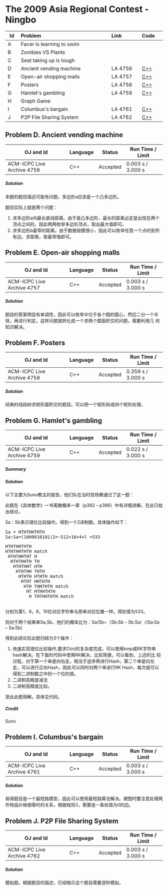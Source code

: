# The 2009 Asia Regional Contest - Ningbo

<table>
<thead>
<th width='40px' align='center'>Id</th>
<th width='500px' align='left'>Problem</th>
<th width='130px' align='left'>Link</th>
<th width='80px' align='left'>Code</th>
</thead>
<tbody>
<tr><td>A</td>   <td>Facer is learning to swim</td>   <td></td>   <td></td>   </tr>
<tr><td>B</td>   <td>Zombies VS Plants</td>   <td></td>   <td></td>   </tr>
<tr><td>C</td>   <td>Seat taking up is tough</td>   <td></td>   <td></td>   </tr>
<tr><td>D</td>   <td>Ancient vending machine</td>   <td>LA 4756</td>   <td><a href='la4756.cpp'>C++</a></td>   </tr>
<tr><td>E</td>   <td>Open-air shopping malls</td>   <td>LA 4757</td>   <td><a href='la4757.cpp'>C++</a></td>   </tr>
<tr><td>F</td>   <td>Posters</td>   <td>LA 4758</td>   <td><a href='la4758.cpp'>C++</a></td>   </tr>
<tr><td>G</td>   <td>Hamlet's gambling</td>   <td>LA 4759</td>   <td><a href='la4759.cpp'>C++</a></td>   </tr>
<tr><td>H</td>   <td>Graph Game</td>   <td></td>   <td></td>   </tr>
<tr><td>I</td>   <td>Columbus's bargain</td>   <td>LA 4761</td>   <td><a href='la4761.cpp'>C++</a></td>   </tr>
<tr><td>J</td>   <td>P2P File Sharing System</td>   <td>LA 4762</td>   <td><a href='la4762.cpp'>C++</a></td>   </tr>
</tbody>
</table>




## Problem D. Ancient vending machine


OJ and Id							| Language	| Status        | Run Time / Limit            |
-----------------------				| --------	| ------------- | -------------               |
ACM-ICPC Live Archive 4756			| C++		| Accepted		| 0.003 s / 3.000 s			  |

##### Solution
本题的题目描述可能有问题。多边形a应该是一个凸多边形。

题目实际上就是两个问题：

1. 求多边形a内最长直线距离。由于是凸多边形，最长的距离必定是出现在两个顶点之间的，因此两两枚举多边形顶点，取出最大值即可。
2. 求多边形b最窄的距离。由于数据规模很小，因此可以枚举任意一个点的到所有边，求距离，取最窄值即可。 


## Problem E. Open-air shopping malls


OJ and Id							| Language	| Status        | Run Time / Limit            |
-----------------------				| --------	| ------------- | -------------               |
ACM-ICPC Live Archive 4757			| C++		| Accepted		| 0.003 s / 3.000 s			  |

##### Solution
题目的答案明显有单调性，因此可以枚举伞位于各个圆的圆心，然后二分一个半径，再进行判定。这样问题就转化成一个求两个圆面积交的问题。需要利用几 何知识解决。 


## Problem F. Posters


OJ and Id							| Language	| Status        | Run Time / Limit            |
-----------------------				| --------	| ------------- | -------------               |
ACM-ICPC Live Archive 4758			| C++		| Accepted		| 0.359 s / 3.000 s			  |

##### Solution
经典的线段树求矩形面积交的题目。可以把一个矩形拆成四个矩形处理。 


## Problem G. Hamlet's gambling


OJ and Id							| Language	| Status        | Run Time / Limit            |
-----------------------				| --------	| ------------- | -------------               |
ACM-ICPC Live Archive 4759			| C++		| Accepted		| 0.022 s / 3.000 s			  |


##### Summary

##### Solution
以下主要为Suno教主的报告，他们队在当时现场赛通过了这一题：

此题在《具体数学》一书离散概率一章（p392 – p396）中有详细讲解。在此只给出结论。

Sa：Sb表示错位比较操作。得到一个2进制数。具体操作如下：

<pre>
Sa = HTHTHHTHTH
Sa:Sa=(1000010101)2=-512+16+4+l =533
</pre>

<pre>
HTHTHHTHTH
HTHTHHTHTH match
 HTHTHHTHT H
  HTHTHHTH TH
   HTHTHHT HTH
    HTHTHH THTH
     HTHTH HTHTH match
      HTHT HHTHTH
       HTH THHTHTH match
        HT HTHHTHTH
         H THTHHTHTH match

</pre>
分别为第1，6，8，10位对应字符串与原串对应位置一样。得到值为533。

则对于两个结果串Sa,Sb，他们的概率比为：Sa/Sb=（Sb:Sb – Sb:Sa）/(Sa:Sa – Sa:Sb)

得到此结论后此题归结为3个操作：

1. 快速实现错位比较操作,要求O(n)的复杂度完成，可以使用kmp或RK字符串hash解决。在下面的代码中使用RK解决，比较简便。可以看到，上述的比 较过程，对于第一个串是向右走，相当于逆序再进行Hash，第二个串是向左走，可以进行正向Hash，因此可以同时对两个串进行RK Hash，每次就可以得到二进制数之中的一个位的值。
2. 二进制高精度减法
3. 二进制高精度比较。 

至此此题得解。具体见代码。 

##### Credit
Suno


## Problem I. Columbus's bargain


OJ and Id							| Language	| Status        | Run Time / Limit            |
-----------------------				| --------	| ------------- | -------------               |
ACM-ICPC Live Archive 4761			| C++		| Accepted		| 0.003 s / 3.000 s			  |


##### Solution
易得题目是一个最短路模型，因此可以使用最短路算法解决。建图时要注意处理两件物品价格相等时的关系，根据规则3，需要连一条权值为0的边。 


## Problem J. P2P File Sharing System


OJ and Id							| Language	| Status        | Run Time / Limit            |
-----------------------				| --------	| ------------- | -------------               |
ACM-ICPC Live Archive 4762			| C++		| Accepted		| 0.003 s / 3.000 s			  |

##### Solution

模拟题。根据题目的描述，已经暗示这个题目需要逐秒模拟。 


